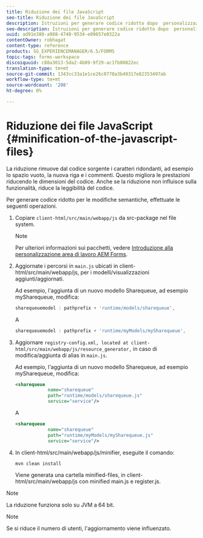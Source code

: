 ```yaml
---
title: Riduzione dei file JavaScript
seo-title: Riduzione dei file JavaScript
description: Istruzioni per generare codice ridotto dopo  personalizzazioni dell’area di lavoro di AEM Forms per ottimizzare i file JS per il Web.
seo-description: Istruzioni per generare codice ridotto dopo  personalizzazioni dell’area di lavoro di AEM Forms per ottimizzare i file JS per il Web.
uuid: ad91e380-a988-4740-9534-e09657e0322a
contentOwner: robhagat
content-type: reference
products: SG_EXPERIENCEMANAGER/6.5/FORMS
topic-tags: forms-workspace
discoiquuid: c88a3013-5da2-4b09-9f29-ac1fb00822ec
translation-type: tm+mt
source-git-commit: 1343cc33a1e1ce26c0770a3b49317e82353497ab
workflow-type: tm+mt
source-wordcount: '208'
ht-degree: 0%

---
```



# Riduzione dei file JavaScript {#minification-of-the-javascript-files}

La riduzione rimuove dal codice sorgente i caratteri ridondanti, ad esempio lo spazio vuoto, la nuova riga e i commenti. Questo migliora le prestazioni riducendo le dimensioni del codice. Anche se la riduzione non influisce sulla funzionalità, riduce la leggibilità del codice.

Per generare codice ridotto per le modifiche semantiche, effettuate le seguenti operazioni.

1. Copiare `client-html/src/main/webapp/js` da src-package nel file system.

   >[!NOTE]
   >
   >Per ulteriori informazioni sui pacchetti, vedere [Introduzione alla personalizzazione  area di lavoro AEM Forms](/help/forms/using/introduction-customizing-html-workspace.md).

1. Aggiornate i percorsi in `main.js` ubicati in client-html/src/main/webapp/js, per i modelli/visualizzazioni aggiunti/aggiornati.

   Ad esempio, l&#39;aggiunta di un nuovo modello Sharequeue, ad esempio mySharequeue, modifica:

   ```javascript
   sharequeuemodel : pathprefix + 'runtime/models/sharequeue',
   ```

   A

   ```javascript
   sharequeuemodel : pathprefix + 'runtime/myModels/mySharequeue',
   ```

1. Aggiornare `registry-config.xml, located at client-html/src/main/webapp/js/resource_generator,` in caso di modifica/aggiunta di alias in `main.js`.

   Ad esempio, l&#39;aggiunta di un nuovo modello Sharequeue, ad esempio mySharequeue, modifica:

   ```xml
   <sharequeue
               name="sharequeue"
               path="runtime/models/sharequeue.js"
               service="service"/>
   ```

   A

   ```xml
   <sharequeue
               name="sharequeue"
               path="runtime/myModels/mySharequeue.js"
               service="service"/>
   ```

1. In client-html/src/main/webapp/js/minifier, eseguite il comando:

   ```shell
   mvn clean install
   ```

   Viene generata una cartella minified-files, in client-html/src/main/webapp/js con minified main.js e register.js.

>[!NOTE]
>
>La riduzione funziona solo su JVM a 64 bit.

>[!NOTE]
>
>Se si riduce il numero di utenti, l&#39;aggiornamento viene influenzato.
